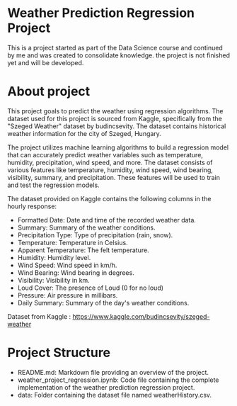# Weather Prediction Regression Project

This is a project started as part of the Data Science course and continued by me and was created to consolidate knowledge. the project is not finished yet and will be developed.

# About project

This project goals to predict the weather using regression algorithms. The dataset used for this project is sourced from Kaggle, specifically from the "Szeged Weather" dataset by budincsevity. The dataset contains historical weather information for the city of Szeged, Hungary.

The project utilizes machine learning algorithms to build a regression model that can accurately predict weather variables such as temperature, humidity, precipitation, wind speed, and more. The dataset consists of various features like temperature, humidity, wind speed, wind bearing, visibility, summary, and precipitation. These features will be used to train and test the regression models.

The dataset provided on Kaggle contains the following columns in the hourly response:

* Formatted Date: Date and time of the recorded weather data.
* Summary: Summary of the weather conditions.
* Precipitation Type: Type of precipitation (rain, snow).
* Temperature: Temperature in Celsius.
* Apparent Temperature: The felt temperature.
* Humidity: Humidity level.
* Wind Speed: Wind speed in km/h.
* Wind Bearing: Wind bearing in degrees.
* Visibility: Visibility in km.
* Loud Cover: The presence of Loud (0 for no loud)
* Pressure: Air pressure in millibars.
* Daily Summary: Summary of the day's weather conditions.

Dataset from Kaggle : https://www.kaggle.com/budincsevity/szeged-weather

# Project Structure
* README.md: Markdown file providing an overview of the project.
* weather_project_regression.ipynb: Code file containing the complete implementation of the weather prediction regression project.
* data: Folder containing the dataset file named weatherHistory.csv.
